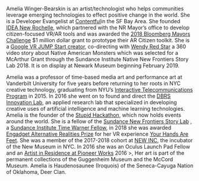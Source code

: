 Amelia Winger-Bearskin is an artist/technologist who helps communities
leverage emerging technologies to effect positive change in the world. She
is a Developer Evangelist at
[Contentful](http://contentful.com)in the SF Bay Area. She founded
[IDEA New Rochelle](http://www.ideanewrochelle.org/), which partnered with the NR Mayor&#8217;s office to develop
citizen-focused VR/AR tools and was awarded the [2018 Bloomberg Mayors Challenge](https://mayorschallenge.bloomberg.org/2018-champion-cities/)
\$1 million dollar grant to prototype their AR Citizen toolkit. She is a
[Google VR JUMP Start creator](https://vr.google.com/jump/start/), co-directing with
[Wendy Red Star](http://wendyredstar.com/) a 360 video story
about Native American Monsters which was selected for a McArthur Grant
through the Sundance Institute Native New Frontiers Story Lab 2018. It is
on display at Newark Museum beginning February 2019.

Amelia was a professor of time-based media art and performance art at Vanderbilt University for five years before returning to her roots in NYC
creative technology, graduating from NYU’s [Interactive Telecommunications Program](http://itp.nyu.edu/itp/) in 2015. In 2016 she went on to found and direct the
[DBRS Innovation Lab](https://medium.com/dbrs-innovation-labs), an applied research lab that specialized in developing creative uses of artificial intelligence and machine learning technologies.
Amelia is the founder of the [Stupid Hackathon](http://www.stupidhackathon.com/), which now holds events around the world. She is a fellow of the
[Sundance New Frontiers Story Lab](http://www.sundance.org/blogs/news/2017-sundance-new-frontier-story-lab-projects)
, a [Sundance Institute Time Warner Fellow](http://www.sundance.org/blogs/news/sundance-instititute-time-warner-fellows), in 2018 she was awarded
[Engadget Alternative Realities Prize](https://www.engadget.com/2017/08/18/the-grantees-of-engadget-s-500-000-immersive-arts-program/)
for her VR experience [Your Hands Are Feet](https://www.engadget.com/2017/11/07/your-hands-are-feet-engadget-experience/). She was a member of the 2017-2018
cohort at [NEW INC](http://newinc.org), the incubator of the New Museum in NYC. In 2016 she was an Oculus Launch Pad Fellow and an
[Artist in Residence at Pioneer Works](https://pioneerworks.org/visual-arts-residency/) 2016 >, Her art is part of the permanent collections of the Guggenheim Museum
and the McCord Museum. Amelia is Haudenosaunee (Iroquois) of the
Seneca-Cayuga Nation of Oklahoma, Deer Clan.
